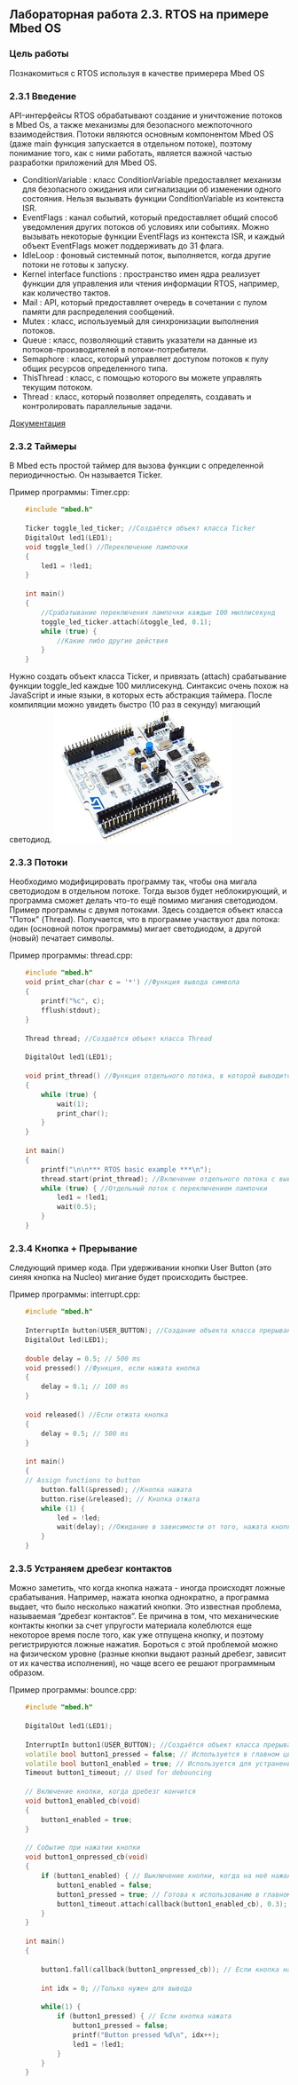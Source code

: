 ## Лабораторная работа 2.3. RTOS на примере Mbed OS
### Цель работы
Познакомиться с RTOS используя в качестве примерера Mbed OS

### 2.3.1 Введение
API-интерфейсы RTOS обрабатывают создание и уничтожение потоков в Mbed Os, а также механизмы для безопасного межпоточного взаимодействия. Потоки являются основным компонентом Mbed OS (даже main функция запускается в отдельном потоке), поэтому понимание того, как с ними работать, является важной частью разработки приложений для Mbed OS.

- ConditionVariable : класс ConditionVariable предоставляет механизм для безопасного ожидания или сигнализации об изменении одного состояния. Нельзя вызывать функции ConditionVariable из контекста ISR.
- EventFlags : канал событий, который предоставляет общий способ уведомления других потоков об условиях или событиях. Можно вызывать некоторые функции EventFlags из контекста ISR, и каждый объект EventFlags может поддерживать до 31 флага.
- IdleLoop : фоновый системный поток, выполняется, когда другие потоки не готовы к запуску.
- Kernel interface functions : пространство имен ядра реализует функции для управления или чтения информации RTOS, например, как количество тактов.
- Mail : API, который предоставляет очередь в сочетании с пулом памяти для распределения сообщений.
- Mutex : класс, используемый для синхронизации выполнения потоков.
- Queue : класс, позволяющий ставить указатели на данные из потоков-производителей в потоки-потребители.
- Semaphore : класс, который управляет доступом потоков к пулу общих ресурсов определенного типа.
- ThisThread : класс, с помощью которого вы можете управлять текущим потоком.
- Thread : класс, который позволяет определять, создавать и контролировать параллельные задачи.

[Документация](https://os.mbed.com/handbook/RTOS#implementation)
### 2.3.2 Таймеры
В Mbed есть простой таймер для вызова функции с определенной периодичностью. Он называется Ticker.

Пример программы:
Timer.cpp:
```C++
    #include "mbed.h"
	
	Ticker toggle_led_ticker; //Создаётся объект класса Ticker 
	DigitalOut led1(LED1);
	void toggle_led() //Переключение лампочки
	{
		led1 = !led1;
	}

	int main()
	{
		//Срабатывание переключения лампочки каждые 100 миллисекунд
		toggle_led_ticker.attach(&toggle_led, 0.1);
		while (true) {
			//Какие либо другие действия
		}
	}
```
Нужно создать объект класса Ticker, и привязать (attach) срабатывание функции toggle_led каждые 100 миллисекунд. Синтаксис очень похож на JavaScript и иные языки, в которых есть абстракция таймера. 
После компиляции можно увидеть быстро (10 раз в секунду) мигающий светодиод.
![](img/1.jpg)
### 2.3.3 Потоки
Необходимо модифицировать программу так, чтобы она мигала светодиодом в отдельном потоке. Тогда вызов будет неблокирующий, и программа сможет делать что-то ещё помимо мигания светодиодом.
Пример программы с двумя потоками. Здесь создается объект класса "Поток" (Thread). Получается, что в программе участвуют два потока: один (основной поток программы) мигает светодиодом, а другой (новый) печатает символы.

Пример программы:
thread.cpp:
```C++
    #include "mbed.h"
	void print_char(char c = '*') //Функция вывода символа
	{
		printf("%c", c);
		fflush(stdout);
	}

	Thread thread; //Создаётся объект класса Thread

	DigitalOut led1(LED1);

	void print_thread() //Функция отдельного потока, в которой выводится символ
	{
		while (true) {
			wait(1);
			print_char();
		}
	}

	int main()
	{
		printf("\n\n*** RTOS basic example ***\n");
		thread.start(print_thread); //Включение отдельного потока с выводом символа
		while (true) { //Отдельный поток с переключением лампочки
			led1 = !led1;
			wait(0.5);
		}
	}
```
### 2.3.4 Кнопка + Прерывание
Следующий пример кода. При удерживании кнопки User Button (это синяя кнопка на Nucleo) мигание будет происходить быстрее.

Пример программы:
interrupt.cpp:
```C++
	#include "mbed.h"

	InterruptIn button(USER_BUTTON); //Создание объекта класса прерывания
	DigitalOut led(LED1);

	double delay = 0.5; // 500 ms
	void pressed() //Функция, если нажата кнопка
	{
		delay = 0.1; // 100 ms
	}

	void released() //Если отжата кнопка
	{
		delay = 0.5; // 500 ms
	}

	int main()
	{
	// Assign functions to button
		button.fall(&pressed); //Кнопка нажата
		button.rise(&released); // Кнопка отжата
		while (1) {
			led = !led;
			wait(delay); //Ожидание в зависимости от того, нажата кнопка или нет
		}
	}
```
### 2.3.5 Устраняем дребезг контактов
Можно заметить, что когда кнопка нажата - иногда происходят ложные срабатывания. Например, нажата кнопка однократно, а программа выдает, что было несколько нажатий кнопки. Это известная проблема, называемая “дребезг контактов”. Ее причина в том, что механические контакты кнопки за счет упругости материала колеблются еще некоторое время после того, как уже отпущена кнопку, и поэтому регистрируются ложные нажатия. Бороться с этой проблемой можно на физическом уровне (разные кнопки выдают разный дребезг, зависит от их качества исполнения), но чаще всего ее решают программным образом.

Пример программы:
bounce.cpp:
```C++
	#include "mbed.h"

	DigitalOut led1(LED1);

	InterruptIn button1(USER_BUTTON); //Создаётся объект класса прерывания
	volatile bool button1_pressed = false; // Используется в главном цикле
	volatile bool button1_enabled = true; // Используется для устранения дребезга
	Timeout button1_timeout; // Used for debouncing

	// Включение кнопки, когда дребезг кончится
	void button1_enabled_cb(void)
	{
		button1_enabled = true;
	}

	// Событие при нажатии кнопки
	void button1_onpressed_cb(void)
	{
		if (button1_enabled) { // Выключение кнопки, когда на неё нажали
			button1_enabled = false;
			button1_pressed = true; // Готова к использованию в главном цилке
			button1_timeout.attach(callback(button1_enabled_cb), 0.3); // Включение через 300 миллисекунд
		}
	}

	int main()
	{
		
		button1.fall(callback(button1_onpressed_cb)); // Если кнопка нажата, вызов события

		int idx = 0; //Только нужен для вывода

		while(1) {
			if (button1_pressed) { // Если кнопка нажата
				button1_pressed = false;
				printf("Button pressed %d\n", idx++);
				led1 = !led1;
			}
		}
	}
```